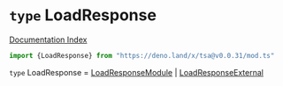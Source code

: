 # `type` LoadResponse

[Documentation Index](../README.md)

```ts
import {LoadResponse} from "https://deno.land/x/tsa@v0.0.31/mod.ts"
```

`type` LoadResponse = [LoadResponseModule](../interface.LoadResponseModule/README.md) | [LoadResponseExternal](../interface.LoadResponseExternal/README.md)